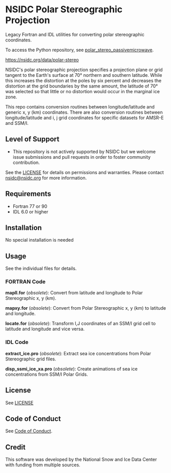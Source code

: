 # NSIDC Polar Stereographic Projection

Legacy Fortran and IDL utilities for converting polar stereographic coordinates.

To access the Python repository, see [polar_stereo_passivemicrowave](https://github.com/nsidc/polar_stereo.git).

https://nsidc.org/data/polar-stereo

NSIDC's polar stereographic projection specifies a projection plane or grid tangent to the Earth's surface at 70° northern and southern latitude. While this increases the distortion at the poles by six percent and decreases the distortion at the grid boundaries by the same amount, the latitude of 70° was selected so that little or no distortion would occur in the marginal ice zone.

This repo contains conversion routines between longitude/latitude and generic x, y (km) coordinates. There are also conversion routines between longitude/latitude and i, j grid coordinates for specific datasets for AMSR-E and SSM/I.

## Level of Support

* This repository is not actively supported by NSIDC but we welcome issue submissions and pull requests in order to foster community contribution.

See the [LICENSE](LICENSE.md) for details on permissions and warranties.  Please contact nsidc@nsidc.org for more information.

## Requirements

* Fortran 77 or 90
* IDL 6.0 or higher

## Installation

No special installation is needed

## Usage

See the individual files for details.  

### FORTRAN Code

**mapll.for** (_obsolete_): Convert from latitude and longitude to Polar Stereographic x, y (km).

**mapxy.for** (_obsolete_): Convert from Polar Stereographic x, y (km) to latitude and longitude.

**locate.for** (_obsolete_): Transform I,J coordinates of an SSM/I grid cell to latitude and longitude and vice versa.

### IDL Code

**extract_ice.pro** (_obsolete_): Extract sea ice concentrations from Polar Stereographic grid files.

**disp_ssmi_ice_xa.pro** (_obsolete_): Create animations of sea ice concentrations from SSM/I Polar Grids.

## License

See [LICENSE](LICENSE.md)

## Code of Conduct

See [Code of Conduct](CODE_OF_CONDUCT.md).

## Credit

This software was developed by the National Snow and Ice Data Center with funding from multiple sources.
